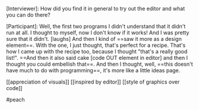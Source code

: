 [Interviewer]: How did you find it in general to try out the editor and what you can do there?

[Participant]: Well, the first two programs I didn't understand that it didn't run at all. I thought to myself, now I don't know if it works! And I was pretty sure that it didn't. [laughs] And then I kind of ==saw it more as a design element==. With the one, I just thought, that's perfect for a recipe. That's how I came up with the recipe too, because I thought "that's a really good list!". ==And then it also said cake [code OUT element in editor] and then I thought you could embellish that==. And then I thought, well, ==this doesn't have much to do with programming==, it's more like a little ideas page.

[[appreciation of visuals]]
[[inspired by editor]]
[[style of graphics over code]]


#peach